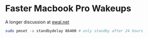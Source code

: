 # Faster Macbook Pro Wakeups

A longer discussion at
[ewal.net](https://blog.ewal.net/fixing-slow-wake-for-macbook-pro-w-retina-display/)

```bash
sudo pmset -a standbydelay 86400 # only standby after 24 hours
```